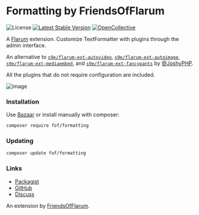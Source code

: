 # Formatting by FriendsOfFlarum

![License](https://img.shields.io/badge/license-MIT-blue.svg) [![Latest Stable Version](https://img.shields.io/packagist/v/fof/formatting.svg)](https://packagist.org/packages/fof/formatting) [![OpenCollective](https://img.shields.io/badge/opencollective-fof-blue.svg)](https://opencollective.com/fof/donate)

A [Flarum](http://flarum.org) extension. Customize TextFormatter with plugins through the admin interface.

An alternative to [`s9e/flarum-ext-autovideo`](https://github.com/s9e/flarum-ext-autovideo), [`s9e/flarum-ext-autoimage`](https://github.com/s9e/flarum-ext-autoimage), [`s9e/flarum-ext-mediaembed`](https://github.com/s9e/flarum-ext-mediaembed), and [`s9e/flarum-ext-fancypants`](https://github.com/s9e/flarum-ext-fancypants) by [@JoshyPHP](https://github.com/JoshyPHP).

All the plugins that do not require configuration are included.

![image](https://community.giffgaff.com/assets/files/2020-06-20/1592652143-810247-image.png)

### Installation

Use [Bazaar](https://discuss.flarum.org/d/5151-flagrow-bazaar-the-extension-marketplace) or install manually with composer:

```sh
composer require fof/formatting
```

### Updating

```sh
composer update fof/formatting
```

### Links

- [Packagist](https://packagist.org/packages/fof/formatting)
- [GitHub](https://github.com/FriendsOfFlarum/formatting)
- [Discuss](https://discuss.flarum.org/d/17770)

An extension by [FriendsOfFlarum](https://github.com/FriendsOfFlarum).
